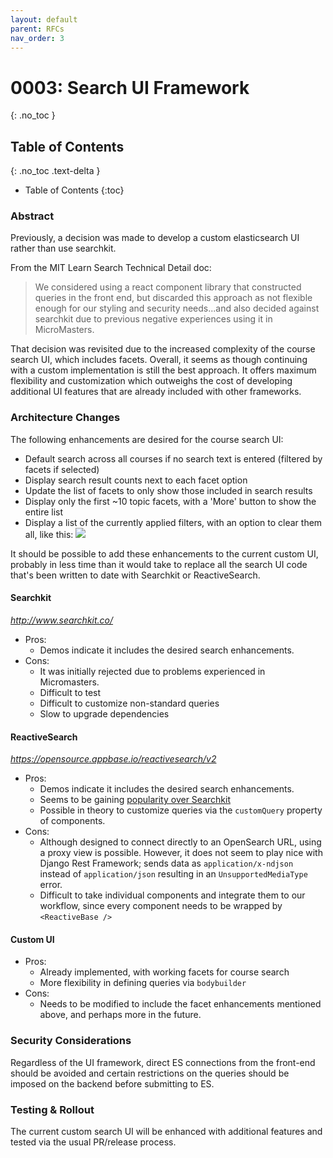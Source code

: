 ```yaml
---
layout: default
parent: RFCs
nav_order: 3
---
```


# 0003: Search UI Framework

{: .no_toc }

## Table of Contents

{: .no_toc .text-delta }

- Table of Contents
  {:toc}

### Abstract

Previously, a decision was made to develop a custom elasticsearch UI rather than use searchkit.

From the MIT Learn Search Technical Detail doc:

> We considered using a react component library that constructed queries in the front end, but discarded this approach
> as not flexible enough for our styling and security needs...and also decided against searchkit due to previous
> negative experiences using it in MicroMasters.

That decision was revisited due to the increased complexity of the course search UI, which includes facets. Overall, it seems as though continuing with a custom implementation is still the best approach. It offers maximum flexibility and customization which outweighs the cost of developing additional UI features that are already included with other frameworks.

### Architecture Changes

The following enhancements are desired for the course search UI:

- Default search across all courses if no search text is entered (filtered by facets if selected)
- Display search result counts next to each facet option
- Update the list of facets to only show those included in search results
- Display only the first ~10 topic facets, with a 'More' button to show the entire list
- Display a list of the currently applied filters, with an option to clear them all, like this:
  <img src="https://user-images.githubusercontent.com/430126/53447610-7b452800-39e3-11e9-804b-8b837a76d1ff.png" />

It should be possible to add these enhancements to the current custom UI, probably in less time than
it would take to replace all the search UI code that's been written to date with Searchkit or ReactiveSearch.

#### Searchkit

_http://www.searchkit.co/_

- Pros:
  - Demos indicate it includes the desired search enhancements.
- Cons:
  - It was initially rejected due to problems experienced in Micromasters.
  - Difficult to test
  - Difficult to customize non-standard queries
  - Slow to upgrade dependencies

#### ReactiveSearch

_https://opensource.appbase.io/reactivesearch/v2_

- Pros:
  - Demos indicate it includes the desired search enhancements.
  - Seems to be gaining [popularity over Searchkit](https://www.npmtrends.com/@appbaseio/reactivesearch-vs-searchkit)
  - Possible in theory to customize queries via the `customQuery` property of components.
- Cons:
  - Although designed to connect directly to an OpenSearch URL, using a proxy view is possible. However, it does not seem
    to play nice with Django Rest Framework; sends data as `application/x-ndjson` instead of `application/json` resulting
    in an `UnsupportedMediaType` error.
  - Difficult to take individual components and integrate them to our workflow, since every component needs to be wrapped by `<ReactiveBase />`

#### Custom UI

- Pros:
  - Already implemented, with working facets for course search
  - More flexibility in defining queries via `bodybuilder`
- Cons:
  - Needs to be modified to include the facet enhancements mentioned above, and perhaps more in the future.

### Security Considerations

Regardless of the UI framework, direct ES connections from the front-end should be avoided and certain restrictions on the queries should be imposed on the backend before submitting to ES.

### Testing & Rollout

The current custom search UI will be enhanced with additional features and tested via the usual PR/release process.
